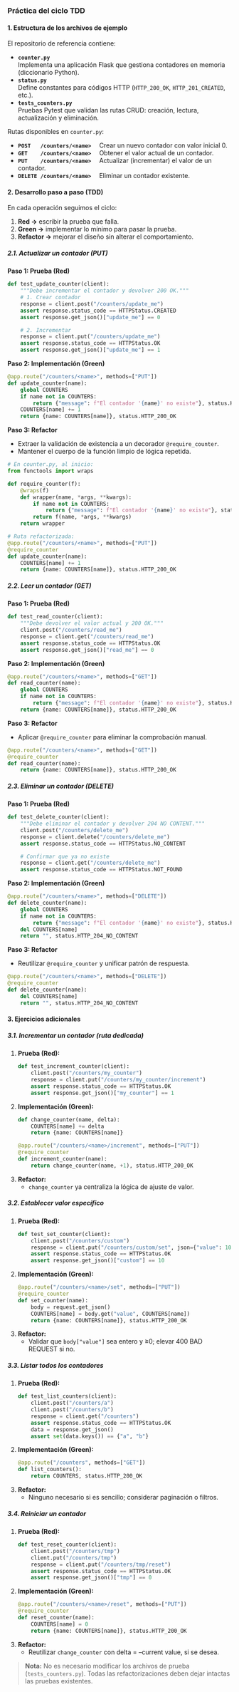 ### Práctica del ciclo TDD

#### 1. Estructura de los archivos de ejemplo

El repositorio de referencia contiene:

- **`counter.py`**  
  Implementa una aplicación Flask que gestiona contadores en memoria (diccionario Python).
- **`status.py`**  
  Define constantes para códigos HTTP (`HTTP_200_OK`, `HTTP_201_CREATED`, etc.).
- **`tests_counters.py`**  
  Pruebas Pytest que validan las rutas CRUD: creación, lectura, actualización y eliminación.

Rutas disponibles en `counter.py`:

- **`POST   /counters/<name>`**  Crear un nuevo contador con valor inicial 0.  
- **`GET    /counters/<name>`**  Obtener el valor actual de un contador.  
- **`PUT    /counters/<name>`**  Actualizar (incrementar) el valor de un contador.  
- **`DELETE /counters/<name>`**  Eliminar un contador existente.  


#### 2. Desarrollo paso a paso (TDD)

En cada operación seguimos el ciclo:  
1. **Red →** escribir la prueba que falla.  
2. **Green →** implementar lo mínimo para pasar la prueba.  
3. **Refactor →** mejorar el diseño sin alterar el comportamiento.

##### 2.1. Actualizar un contador (PUT)

**Paso 1: Prueba (Red)**  
```python
def test_update_counter(client):
    """Debe incrementar el contador y devolver 200 OK."""
    # 1. Crear contador
    response = client.post("/counters/update_me")
    assert response.status_code == HTTPStatus.CREATED
    assert response.get_json()["update_me"] == 0

    # 2. Incrementar
    response = client.put("/counters/update_me")
    assert response.status_code == HTTPStatus.OK
    assert response.get_json()["update_me"] == 1
```

**Paso 2: Implementación (Green)**  
```python
@app.route("/counters/<name>", methods=["PUT"])
def update_counter(name):
    global COUNTERS
    if name not in COUNTERS:
        return {"message": f"El contador '{name}' no existe"}, status.HTTP_404_NOT_FOUND
    COUNTERS[name] += 1
    return {name: COUNTERS[name]}, status.HTTP_200_OK
```

**Paso 3: Refactor**  
- Extraer la validación de existencia a un decorador `@require_counter`.  
- Mantener el cuerpo de la función limpio de lógica repetida.

```python
# En counter.py, al inicio:
from functools import wraps

def require_counter(f):
    @wraps(f)
    def wrapper(name, *args, **kwargs):
        if name not in COUNTERS:
            return {"message": f"El contador '{name}' no existe"}, status.HTTP_404_NOT_FOUND
        return f(name, *args, **kwargs)
    return wrapper

# Ruta refactorizada:
@app.route("/counters/<name>", methods=["PUT"])
@require_counter
def update_counter(name):
    COUNTERS[name] += 1
    return {name: COUNTERS[name]}, status.HTTP_200_OK
```

##### 2.2. Leer un contador (GET)

**Paso 1: Prueba (Red)**  
```python
def test_read_counter(client):
    """Debe devolver el valor actual y 200 OK."""
    client.post("/counters/read_me")
    response = client.get("/counters/read_me")
    assert response.status_code == HTTPStatus.OK
    assert response.get_json()["read_me"] == 0
```

**Paso 2: Implementación (Green)**  
```python
@app.route("/counters/<name>", methods=["GET"])
def read_counter(name):
    global COUNTERS
    if name not in COUNTERS:
        return {"message": f"El contador '{name}' no existe"}, status.HTTP_404_NOT_FOUND
    return {name: COUNTERS[name]}, status.HTTP_200_OK
```

**Paso 3: Refactor**  
- Aplicar `@require_counter` para eliminar la comprobación manual.

```python
@app.route("/counters/<name>", methods=["GET"])
@require_counter
def read_counter(name):
    return {name: COUNTERS[name]}, status.HTTP_200_OK
```

##### 2.3. Eliminar un contador (DELETE)

**Paso 1: Prueba (Red)**  
```python
def test_delete_counter(client):
    """Debe eliminar el contador y devolver 204 NO CONTENT."""
    client.post("/counters/delete_me")
    response = client.delete("/counters/delete_me")
    assert response.status_code == HTTPStatus.NO_CONTENT

    # Confirmar que ya no existe
    response = client.get("/counters/delete_me")
    assert response.status_code == HTTPStatus.NOT_FOUND
```

**Paso 2: Implementación (Green)**  
```python
@app.route("/counters/<name>", methods=["DELETE"])
def delete_counter(name):
    global COUNTERS
    if name not in COUNTERS:
        return {"message": f"El contador '{name}' no existe"}, status.HTTP_404_NOT_FOUND
    del COUNTERS[name]
    return "", status.HTTP_204_NO_CONTENT
```

**Paso 3: Refactor**  
- Reutilizar `@require_counter` y unificar patrón de respuesta.

```python
@app.route("/counters/<name>", methods=["DELETE"])
@require_counter
def delete_counter(name):
    del COUNTERS[name]
    return "", status.HTTP_204_NO_CONTENT
```

#### 3. Ejercicios adicionales

##### 3.1. Incrementar un contador (ruta dedicada)

1. **Prueba (Red):**  
   ```python
   def test_increment_counter(client):
       client.post("/counters/my_counter")
       response = client.put("/counters/my_counter/increment")
       assert response.status_code == HTTPStatus.OK
       assert response.get_json()["my_counter"] == 1
   ```
2. **Implementación (Green):**  
   ```python
   def change_counter(name, delta):
       COUNTERS[name] += delta
       return {name: COUNTERS[name]}

   @app.route("/counters/<name>/increment", methods=["PUT"])
   @require_counter
   def increment_counter(name):
       return change_counter(name, +1), status.HTTP_200_OK
   ```
3. **Refactor:**  
   - `change_counter` ya centraliza la lógica de ajuste de valor.

##### 3.2. Establecer valor específico

1. **Prueba (Red):**  
   ```python
   def test_set_counter(client):
       client.post("/counters/custom")
       response = client.put("/counters/custom/set", json={"value": 10})
       assert response.status_code == HTTPStatus.OK
       assert response.get_json()["custom"] == 10
   ```
2. **Implementación (Green):**  
   ```python
   @app.route("/counters/<name>/set", methods=["PUT"])
   @require_counter
   def set_counter(name):
       body = request.get_json()
       COUNTERS[name] = body.get("value", COUNTERS[name])
       return {name: COUNTERS[name]}, status.HTTP_200_OK
   ```
3. **Refactor:**  
   - Validar que `body["value"]` sea entero y ≥0; elevar 400 BAD REQUEST si no.

##### 3.3. Listar todos los contadores

1. **Prueba (Red):**  
   ```python
   def test_list_counters(client):
       client.post("/counters/a")
       client.post("/counters/b")
       response = client.get("/counters")
       assert response.status_code == HTTPStatus.OK
       data = response.get_json()
       assert set(data.keys()) == {"a", "b"}
   ```
2. **Implementación (Green):**  
   ```python
   @app.route("/counters", methods=["GET"])
   def list_counters():
       return COUNTERS, status.HTTP_200_OK
   ```
3. **Refactor:**  
   - Ninguno necesario si es sencillo; considerar paginación o filtros.


##### 3.4. Reiniciar un contador

1. **Prueba (Red):**  
   ```python
   def test_reset_counter(client):
       client.post("/counters/tmp")
       client.put("/counters/tmp")
       response = client.put("/counters/tmp/reset")
       assert response.status_code == HTTPStatus.OK
       assert response.get_json()["tmp"] == 0
   ```
2. **Implementación (Green):**  
   ```python
   @app.route("/counters/<name>/reset", methods=["PUT"])
   @require_counter
   def reset_counter(name):
       COUNTERS[name] = 0
       return {name: COUNTERS[name]}, status.HTTP_200_OK
   ```
3. **Refactor:**  
   - Reutilizar `change_counter` con delta = –current value, si se desea.


> **Nota:** No es necesario modificar los archivos de prueba (`tests_counters.py`). Todas las refactorizaciones deben dejar intactas las pruebas existentes.
